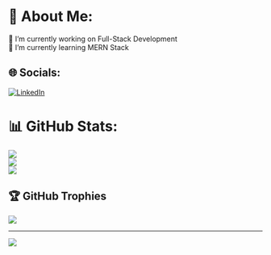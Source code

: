 # 💫 About Me:
🔭 I’m currently working on Full-Stack Development<br>🌱 I’m currently learning MERN Stack


## 🌐 Socials:
[![LinkedIn](https://img.shields.io/badge/LinkedIn-%230077B5.svg?logo=linkedin&logoColor=white)](https://linkedin.com/in/https://www.linkedin.com/in/saintly-pioneer/) 

# 📊 GitHub Stats:
![](https://github-readme-stats.vercel.app/api?username=saintlypioneer&theme=gotham&hide_border=true&include_all_commits=true&count_private=true)<br/>
![](https://github-readme-streak-stats.herokuapp.com/?user=saintlypioneer&theme=gotham&hide_border=true)<br/>
![](https://github-readme-stats.vercel.app/api/top-langs/?username=saintlypioneer&theme=gotham&hide_border=true&include_all_commits=true&count_private=true&layout=compact)

## 🏆 GitHub Trophies
![](https://github-profile-trophy.vercel.app/?username=saintlypioneer&theme=discord&no-frame=true&no-bg=false&margin-w=4)

---
[![](https://visitcount.itsvg.in/api?id=saintlypioneer&icon=1&color=3)](https://visitcount.itsvg.in)

<!-- Proudly created with GPRM ( https://gprm.itsvg.in ) -->
